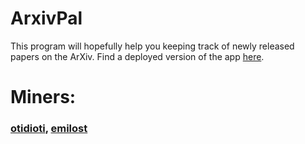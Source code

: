 # ArxivPal
This program will hopefully help you keeping track of newly released papers on the ArXiv. Find a deployed version of the app [here](https://arxivpal.streamlit.app/).

# Miners:
### [otidioti](https://github.com/otidioti), [emilost](https://github.com/emilost)
